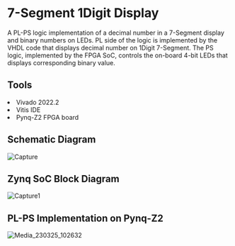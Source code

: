 # 7-Segment 1Digit Display
A PL-PS logic implementation of a decimal number in a 7-Segment display and binary numbers on LEDs. PL side of the logic is implemented by the VHDL code that displays decimal number on 1Digit 7-Segment. The PS logic, implemented by the FPGA SoC, controls the on-board 4-bit LEDs that displays corresponding binary value. 

## Tools
<li> Vivado 2022.2 </li>
<li> Vitis IDE </li>
<li> Pynq-Z2 FPGA board </li>

## Schematic Diagram
![Capture](https://user-images.githubusercontent.com/127403893/227696227-9f1d4e49-a010-4b49-ae1d-f2d6f14f0214.JPG)

## Zynq SoC Block Diagram
![Capture1](https://user-images.githubusercontent.com/127403893/227696239-9fc25921-205e-47f6-a946-b9c2002a47e1.JPG)

## PL-PS Implementation on Pynq-Z2
![Media_230325_102632](https://user-images.githubusercontent.com/127403893/227697108-16021946-1bbd-40b3-98d0-0a29604fb561.gif)
